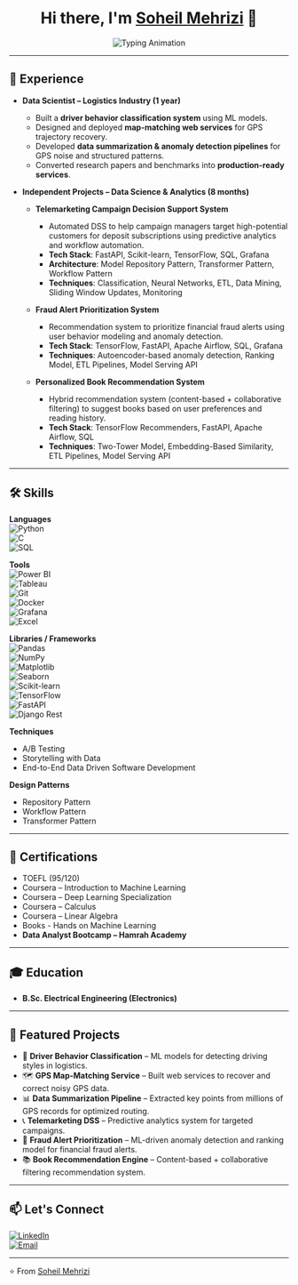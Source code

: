 <h1 align="center">
  Hi there, I'm <a href="#">Soheil Mehrizi</a> 👋
</h1>

<p align="center">
  <img src="https://readme-typing-svg.demolab.com?font=Fira+Code&size=22&pause=1000&color=2F81F7&width=435&lines=Data+Scientist;Data+Analyst;End-to-End+ML+Engineer;Always+Learning+%26+Building" alt="Typing Animation" />
</p>

---

## 🏢 Experience

- **Data Scientist – Logistics Industry (1 year)**  
  - Built a **driver behavior classification system** using ML models.  
  - Designed and deployed **map-matching web services** for GPS trajectory recovery.  
  - Developed **data summarization & anomaly detection pipelines** for GPS noise and structured patterns.  
  - Converted research papers and benchmarks into **production-ready services**.  

- **Independent Projects – Data Science & Analytics (8 months)**  
  - **Telemarketing Campaign Decision Support System**  
    - Automated DSS to help campaign managers target high-potential customers for deposit subscriptions using predictive analytics and workflow automation.  
    - **Tech Stack**: FastAPI, Scikit-learn, TensorFlow, SQL, Grafana  
    - **Architecture**: Model Repository Pattern, Transformer Pattern, Workflow Pattern  
    - **Techniques**: Classification, Neural Networks, ETL, Data Mining, Sliding Window Updates, Monitoring  

  - **Fraud Alert Prioritization System**  
    - Recommendation system to prioritize financial fraud alerts using user behavior modeling and anomaly detection.  
    - **Tech Stack**: TensorFlow, FastAPI, Apache Airflow, SQL, Grafana  
    - **Techniques**: Autoencoder-based anomaly detection, Ranking Model, ETL Pipelines, Model Serving API  

  - **Personalized Book Recommendation System**  
    - Hybrid recommendation system (content-based + collaborative filtering) to suggest books based on user preferences and reading history.  
    - **Tech Stack**: TensorFlow Recommenders, FastAPI, Apache Airflow, SQL  
    - **Techniques**: Two-Tower Model, Embedding-Based Similarity, ETL Pipelines, Model Serving API  

---

## 🛠️ Skills

**Languages**  
![Python](https://img.shields.io/badge/-Python-blue?logo=python&logoColor=white)  
![C](https://img.shields.io/badge/-C-lightgrey?logo=c&logoColor=white)  
![SQL](https://img.shields.io/badge/-SQL-orange?logo=sqlite&logoColor=white)  

**Tools**  
![Power BI](https://img.shields.io/badge/-PowerBI-yellow?logo=powerbi&logoColor=black)  
![Tableau](https://img.shields.io/badge/-Tableau-blue?logo=tableau&logoColor=white)  
![Git](https://img.shields.io/badge/-Git-black?logo=git&logoColor=red)  
![Docker](https://img.shields.io/badge/-Docker-blue?logo=docker&logoColor=white)  
![Grafana](https://img.shields.io/badge/-Grafana-orange?logo=grafana&logoColor=white)  
![Excel](https://img.shields.io/badge/-Excel-green?logo=microsoftexcel&logoColor=white)  

**Libraries / Frameworks**  
![Pandas](https://img.shields.io/badge/-Pandas-purple?logo=pandas&logoColor=white)  
![NumPy](https://img.shields.io/badge/-NumPy-blue?logo=numpy&logoColor=white)  
![Matplotlib](https://img.shields.io/badge/-Matplotlib-green)  
![Seaborn](https://img.shields.io/badge/-Seaborn-teal)  
![Scikit-learn](https://img.shields.io/badge/-Scikit--learn-orange?logo=scikitlearn&logoColor=white)  
![TensorFlow](https://img.shields.io/badge/-TensorFlow-orange?logo=tensorflow&logoColor=white)  
![FastAPI](https://img.shields.io/badge/-FastAPI-teal?logo=fastapi&logoColor=white)  
![Django Rest](https://img.shields.io/badge/-Django--Rest--Framework-green?logo=django&logoColor=white)  

**Techniques**  
- A/B Testing  
- Storytelling with Data  
- End-to-End Data Driven Software Development  

**Design Patterns**  
- Repository Pattern  
- Workflow Pattern  
- Transformer Pattern  

---

## 📜 Certifications
- TOEFL (95/120)  
- Coursera – Introduction to Machine Learning  
- Coursera – Deep Learning Specialization  
- Coursera – Calculus  
- Coursera – Linear Algebra
- Books - Hands on Machine Learning
- **Data Analyst Bootcamp – Hamrah Academy**  

---

## 🎓 Education
- **B.Sc. Electrical Engineering (Electronics)**  

---

## 📌 Featured Projects
- 🚚 **Driver Behavior Classification** – ML models for detecting driving styles in logistics.  
- 🗺️ **GPS Map-Matching Service** – Built web services to recover and correct noisy GPS data.  
- 📊 **Data Summarization Pipeline** – Extracted key points from millions of GPS records for optimized routing.  
- 📞 **Telemarketing DSS** – Predictive analytics system for targeted campaigns.  
- 🔎 **Fraud Alert Prioritization** – ML-driven anomaly detection and ranking model for financial fraud alerts.  
- 📚 **Book Recommendation Engine** – Content-based + collaborative filtering recommendation system.  

---

## 📫 Let's Connect
[![LinkedIn](https://img.shields.io/badge/-LinkedIn-blue?logo=linkedin&logoColor=white)](https://www.linkedin.com/in/soheilmehrizi/)  
[![Email](https://img.shields.io/badge/-Email-red?logo=gmail&logoColor=white)](mailto:mehrizisoheil@gmail.com)  

---
⭐️ From [Soheil Mehrizi](https://github.com/soheilmehrizi)

